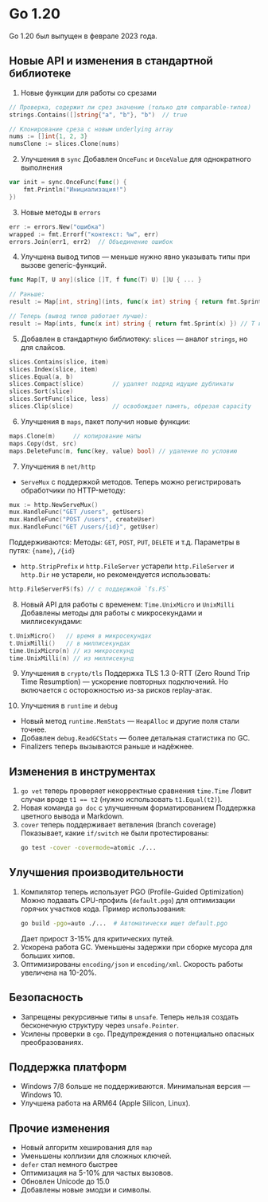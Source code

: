 # Go 1.20

Go 1.20 был выпущен в феврале 2023 года.

## Новые API и изменения в стандартной библиотеке

1. Новые функции для работы со срезами

```go
// Проверка, содержит ли срез значение (только для comparable-типов)
strings.Contains([]string{"a", "b"}, "b")  // true

// Клонирование среза с новым underlying array
nums := []int{1, 2, 3}
numsClone := slices.Clone(nums)  
```

2. Улучшения в `sync`
Добавлен `OnceFunc` и `OnceValue` для однократного выполнения

```go
var init = sync.OnceFunc(func() {
    fmt.Println("Инициализация!")
})
```

3. Новые методы в `errors`

```go
err := errors.New("ошибка")
wrapped := fmt.Errorf("контекст: %w", err)
errors.Join(err1, err2)  // Объединение ошибок
```

4. Улучшена вывод типов — меньше нужно явно указывать типы при вызове generic-функций.

```go
func Map[T, U any](slice []T, f func(T) U) []U { ... }

// Раньше:
result := Map[int, string](ints, func(x int) string { return fmt.Sprint(x) })

// Теперь (вывод типов работает лучше):
result := Map(ints, func(x int) string { return fmt.Sprint(x) }) // T и U выведены
```

5. Добавлен в стандартную библиотеку: `slices` — аналог `strings`, но для слайсов.

```go
slices.Contains(slice, item)
slices.Index(slice, item)
slices.Equal(a, b)
slices.Compact(slice)        // удаляет подряд идущие дубликаты
slices.Sort(slice)
slices.SortFunc(slice, less)
slices.Clip(slice)           // освобождает память, обрезая capacity
```

6. Улучшения в `maps`, пакет получил новые функции:

```go
maps.Clone(m)     // копирование мапы
maps.Copy(dst, src)
maps.DeleteFunc(m, func(key, value) bool) // удаление по условию
```

7. Улучшения в `net/http`
* `ServeMux` с поддержкой методов. Теперь можно регистрировать обработчики по HTTP-методу:

```go
mux := http.NewServeMux()
mux.HandleFunc("GET /users", getUsers)
mux.HandleFunc("POST /users", createUser)
mux.HandleFunc("GET /users/{id}", getUser)
```
Поддерживаются:
Методы: `GET`, `POST`, `PUT`, `DELETE` и т.д.
Параметры в путях: `{name}`, `/{id}`

* `http.StripPrefix` и `http.FileServer` устарели
`http.FileServer` и `http.Dir` не устарели, но рекомендуется использовать:
```go
http.FileServerFS(fs) // с поддержкой `fs.FS`
```

8. Новый API для работы с временем: `Time.UnixMicro` и `UnixMilli`
Добавлены методы для работы с микросекундами и миллисекундами:

```go
t.UnixMicro()   // время в микросекундах
t.UnixMilli()   // в миллисекундах
time.UnixMicro(n) // из микросекунд
time.UnixMilli(n) // из миллисекунд
```

9. Улучшения в `crypto/tls`
Поддержка TLS 1.3 0-RTT (Zero Round Trip Time Resumption) — ускорение повторных подключений. Но включается с осторожностью из-за рисков replay-атак.

10. Улучшения в `runtime` и `debug`

* Новый метод `runtime.MemStats` — `HeapAlloc` и другие поля стали точнее.
* Добавлен `debug.ReadGCStats` — более детальная статистика по GC.
* Finalizers теперь вызываются раньше и надёжнее.

## Изменения в инструментах

1. `go vet` теперь проверяет некорректные сравнения `time.Time`
Ловит случаи вроде `t1 == t2` (нужно использовать `t1.Equal(t2)`).
2. Новая команда `go doc` с улучшенным форматированием
Поддержка цветного вывода и Markdown.
3. `cover` теперь поддерживает ветвления (branch coverage)
Показывает, какие `if/switch` не были протестированы:
    ```bash
    go test -cover -covermode=atomic ./...
    ```

## Улучшения производительности

1. Компилятор теперь использует PGO (Profile-Guided Optimization)
Можно подавать CPU-профиль (`default.pgo`) для оптимизации горячих участков кода.
Пример использования:
    ```bash
    go build -pgo=auto ./...  # Автоматически ищет default.pgo
    ```
    Дает прирост 3-15% для критических путей.
2. Ускорена работа GC. Уменьшены задержки при сборке мусора для больших хипов.
3. Оптимизированы `encoding/json` и `encoding/xml`. Скорость работы увеличена на 10-20%.

## Безопасность

* Запрещены рекурсивные типы в `unsafe`. Теперь нельзя создать бесконечную структуру через `unsafe.Pointer`.
* Усилены проверки в `cgo`. Предупреждения о потенциально опасных преобразованиях.

## Поддержка платформ

* Windows 7/8 больше не поддерживаются. Минимальная версия — Windows 10.
* Улучшена работа на ARM64 (Apple Silicon, Linux).

## Прочие изменения

* Новый алгоритм хеширования для `map`
* Уменьшены коллизии для сложных ключей.
* `defer` стал немного быстрее
* Оптимизация на 5-10% для частых вызовов.
* Обновлен Unicode до 15.0
* Добавлены новые эмодзи и символы.
